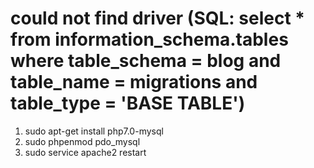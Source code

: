 # could not find driver (SQL: select * from information_schema.tables where table_schema = blog and table_name = migrations and table_type = 'BASE TABLE')
  1. sudo apt-get install php7.0-mysql
  2. sudo phpenmod pdo_mysql
  3. sudo service apache2 restart 
